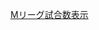 [Mリーグ試合数表示](https://chrome.google.com/webstore/detail/m%E3%83%AA%E3%83%BC%E3%82%B0%E8%A9%A6%E5%90%88%E6%95%B0%E8%A1%A8%E7%A4%BA/mgakghcifijgcaaoakalmgnehhaphhok?hl=ja)
